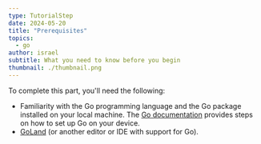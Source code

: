 ```yaml
---
type: TutorialStep
date: 2024-05-20
title: "Prerequisites"
topics:
  - go
author: israel
subtitle: What you need to know before you begin
thumbnail: ./thumbnail.png
---
```


To complete this part, you'll need the following:

- Familiarity with the Go programming language and the Go package installed on your local machine. The [Go documentation](https://go.dev/doc/install) provides steps on how to set up Go on your device.
- [GoLand](https://www.jetbrains.com/go/) (or another editor or IDE with support for Go).

